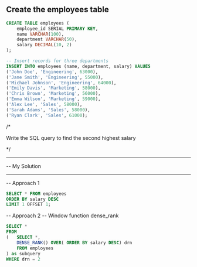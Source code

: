 ## __Create the employees table__

```Sql
CREATE TABLE employees (
    employee_id SERIAL PRIMARY KEY,
    name VARCHAR(100),
    department VARCHAR(50),
    salary DECIMAL(10, 2)
);

-- Insert records for three departments
INSERT INTO employees (name, department, salary) VALUES 
('John Doe', 'Engineering', 63000),
('Jane Smith', 'Engineering', 55000),
('Michael Johnson', 'Engineering', 64000),
('Emily Davis', 'Marketing', 58000),
('Chris Brown', 'Marketing', 56000),
('Emma Wilson', 'Marketing', 59000),
('Alex Lee', 'Sales', 58000),
('Sarah Adams', 'Sales', 58000),
('Ryan Clark', 'Sales', 61000); 
```


/*

Write the SQL query to find the second highest salary

*/

-- -------------------------
-- My Solution
-- -------------------------


-- Approach 1

```Sql 
SELECT * FROM employees 
ORDER BY salary DESC
LIMIT 1 OFFSET 1; 
```





-- Approach 2
-- Window function dense_rank
```Sql
SELECT *
FROM
(	SELECT *,
	DENSE_RANK() OVER( ORDER BY salary DESC) drn	
	FROM employees
) as subquery
WHERE drn = 2 
```



